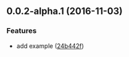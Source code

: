 <a name="0.0.2-alpha.1"></a>
## 0.0.2-alpha.1 (2016-11-03)


### Features

* add example ([24b442f](https://github.com/mahpah/ngcrop/commit/24b442f))



